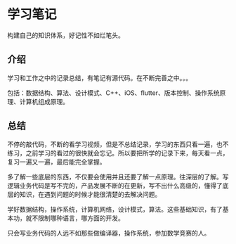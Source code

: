 # 学习笔记

构建自己的知识体系，好记性不如烂笔头。

## 介绍

学习和工作之中的记录总结，有笔记有源代码。在不断完善之中。。。

包括：数据结构、算法、设计模式、C++、iOS、flutter、版本控制、操作系统原理、计算机组成原理。

## 总结

不停的敲代码，不断的看学习视频，但是不总结记录，学习的东西只看一遍，也不练习，之前学习的看过的很快就会忘记。所以要把所学的记录下来，每天看一点，复习一遍又一遍，最后能完全掌握。

多了解一些底层的东西，不仅要会使用并且还要了解一点原理。往深层的了解。写逻辑业务代码是写不完的，产品发展不断的在更新，写不出什么高级的，懂得了底层的知识，在遇到问题的时候才能很清楚的去解决问题。

学好数据结构，操作系统，计算机网络，设计模式，算法。这些基础知识，有了基本功，就不限制哪种语言，哪方面的开发。

只会写业务代码的人远不如那些做编译器，操作系统，参加数学竞赛的人。
